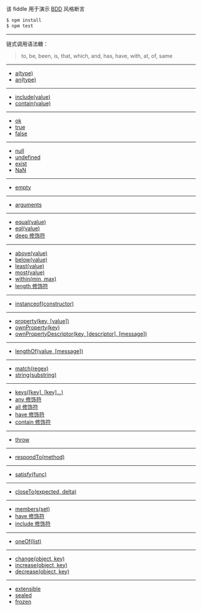 该 fiddle 用于演示 [BDD](http://chaijs.com/api/bdd/) 风格断言

```sh
$ npm install
$ npm test
```

---

链式调用语法糖：

> to, be, been, is, that, which, and, has, have, with, at, of, same

---

- [a(type)](http://chaijs.com/api/bdd/#method_a)
- [an(type)](http://chaijs.com/api/bdd/#method_a)

---

- [include(value)](http://chaijs.com/api/bdd/#method_include)
- [contain(value)](http://chaijs.com/api/bdd/#method_include)

---

- [ok](http://chaijs.com/api/bdd/#method_ok)
- [true](http://chaijs.com/api/bdd/#method_true)
- [false](http://chaijs.com/api/bdd/#method_false)

---

- [null](http://chaijs.com/api/bdd/#method_null)
- [undefined](http://chaijs.com/api/bdd/#method_undefined)
- [exist](http://chaijs.com/api/bdd/#method_exist)
- [NaN](http://chaijs.com/api/bdd/#method_nan)

---

- [empty](http://chaijs.com/api/bdd/#method_empty)

---

- [arguments](http://chaijs.com/api/bdd/#method_arguments)

---

- [equal(value)](http://chaijs.com/api/bdd/#method_equal)
- [eql(value)](http://chaijs.com/api/bdd/#method_eql)
- [deep 修饰符](http://chaijs.com/api/bdd/#method_deep)

---

- [above(value)](http://chaijs.com/api/bdd/#method_above)
- [below(value)](http://chaijs.com/api/bdd/#method_below)
- [least(value)](http://chaijs.com/api/bdd/#method_least)
- [most(value)](http://chaijs.com/api/bdd/#method_most)
- [within(min, max)](http://chaijs.com/api/bdd/#method_within)
- [length 修饰符](http://chaijs.com/api/bdd/#method_length)

---

- [instanceof(constructor)](http://chaijs.com/api/bdd/#method_instanceof)

---

- [property(key, [value])](http://chaijs.com/api/bdd/#method_property)
- [ownProperty(key)](http://chaijs.com/api/bdd/#method_ownproperty)
- [ownPropertyDescriptor(key, [descriptor], [message])](http://chaijs.com/api/bdd/#method_ownpropertydescriptor)

---

- [lengthOf(value, [message])](http://chaijs.com/api/bdd/#method_lengthof)

---

- [match(regex)](http://chaijs.com/api/bdd/#method_match)
- [string(substring)](http://chaijs.com/api/bdd/#method_string)

---

- [keys([key], [key]...)](http://chaijs.com/api/bdd/#method_keys)
- [any 修饰符](http://chaijs.com/api/bdd/#method_any)
- [all 修饰符](http://chaijs.com/api/bdd/#method_all)
- [have 修饰符](http://chaijs.com/api/bdd/#method_language-chains)
- [contain 修饰符](http://chaijs.com/api/bdd/#method_include)

---

- [throw](http://chaijs.com/api/bdd/#method_throw)

---

- [respondTo(method)](http://chaijs.com/api/bdd/#method_respondto)

---

- [satisfy(func)](http://chaijs.com/api/bdd/#method_satisfy)

---

- [closeTo(expected, delta)](http://chaijs.com/api/bdd/#method_closeto)

---

- [members(set)](http://chaijs.com/api/bdd/#method_members)
- [have 修饰符](http://chaijs.com/api/bdd/#method_language-chains)
- [include 修饰符](http://chaijs.com/api/bdd/#method_include)

---

- [oneOf(list)](http://chaijs.com/api/bdd/#method_oneof)

---

- [change(object, key)](http://chaijs.com/api/bdd/#method_change)
- [increase(object, key)](http://chaijs.com/api/bdd/#method_increase)
- [decrease(object, key)](http://chaijs.com/api/bdd/#method_decrease)

---

- [extensible](http://chaijs.com/api/bdd/#method_extensible)
- [sealed](http://chaijs.com/api/bdd/#method_sealed)
- [frozen](http://chaijs.com/api/bdd/#method_frozen)
